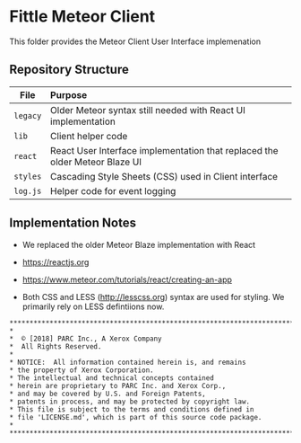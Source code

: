 # Fittle Meteor Client

This folder provides the Meteor Client User Interface implemenation

## Repository Structure

|File |Purpose  |
|----|:----|
|`legacy` |Older Meteor syntax still needed with React UI implementation|
|`lib` |Client helper code|
|`react` |React User Interface implementation that replaced the older Meteor Blaze UI|
|`styles` |Cascading Style Sheets (CSS) used in Client interface|
|`log.js` |Helper code for event logging|


## Implementation Notes

* We replaced the older Meteor Blaze implementation with React

 * https://reactjs.org

 * https://www.meteor.com/tutorials/react/creating-an-app

* Both CSS and LESS (http://lesscss.org) syntax are used for styling. We primarily rely on LESS defintiions now.

```
*************************************************************************
*
*  © [2018] PARC Inc., A Xerox Company
*  All Rights Reserved.
*
* NOTICE:  All information contained herein is, and remains
* the property of Xerox Corporation.
* The intellectual and technical concepts contained
* herein are proprietary to PARC Inc. and Xerox Corp.,
* and may be covered by U.S. and Foreign Patents,
* patents in process, and may be protected by copyright law.
* This file is subject to the terms and conditions defined in
* file 'LICENSE.md', which is part of this source code package.
*
**************************************************************************/
```
